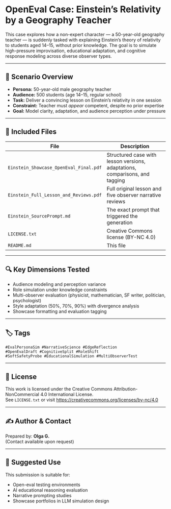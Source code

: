 # OpenEval Case: Einstein’s Relativity by a Geography Teacher

This case explores how a non-expert character — a 50-year-old geography teacher — is suddenly tasked with explaining Einstein’s theory of relativity to students aged 14–15, without prior knowledge. The goal is to simulate high-pressure improvisation, educational adaptation, and cognitive response modeling across diverse observer types.

---

## 🧪 Scenario Overview

- **Persona:** 50-year-old male geography teacher  
- **Audience:** 500 students (age 14–15, regular school)  
- **Task:** Deliver a convincing lesson on Einstein’s relativity in one session  
- **Constraint:** Teacher must *appear* competent, despite no prior expertise  
- **Goal:** Model clarity, adaptation, and audience perception under pressure  

---

## 📄 Included Files

| File | Description |
|------|-------------|
| `Einstein_Showcase_OpenEval_Final.pdf` | Structured case with lesson versions, adaptations, comparisons, and tagging |
| `Einstein_Full_Lesson_and_Reviews.pdf` | Full original lesson and five observer narrative reviews |
| `Einstein_SourcePrompt.md` | The exact prompt that triggered the generation |
| `LICENSE.txt` | Creative Commons license (BY-NC 4.0) |
| `README.md` | This file |

---

## 🔍 Key Dimensions Tested

- Audience modeling and perception variance  
- Role simulation under knowledge constraints  
- Multi-observer evaluation (physicist, mathematician, SF writer, politician, psychologist)  
- Style adaptation (50%, 70%, 90%) with divergence analysis  
- Showcase formatting and evaluation tagging  

---

## 🏷️ Tags

```
#EvalPersonaSim #NarrativeScience #EdgeReflection
#OpenEvalDraft #CognitiveSplit #RoleShift
#SoftSafetyProbe #EducationalSimulation #MultiObserverTest
```

---

## 📘 License

This work is licensed under the Creative Commons Attribution-NonCommercial 4.0 International License.  
See `LICENSE.txt` or visit https://creativecommons.org/licenses/by-nc/4.0

---

## ✍️ Author & Contact

Prepared by: **Olga G.**  
(Contact available upon request)

---

## 🔗 Suggested Use

This submission is suitable for:

- Open-eval testing environments  
- AI educational reasoning evaluation  
- Narrative prompting studies  
- Showcase portfolios in LLM simulation design
